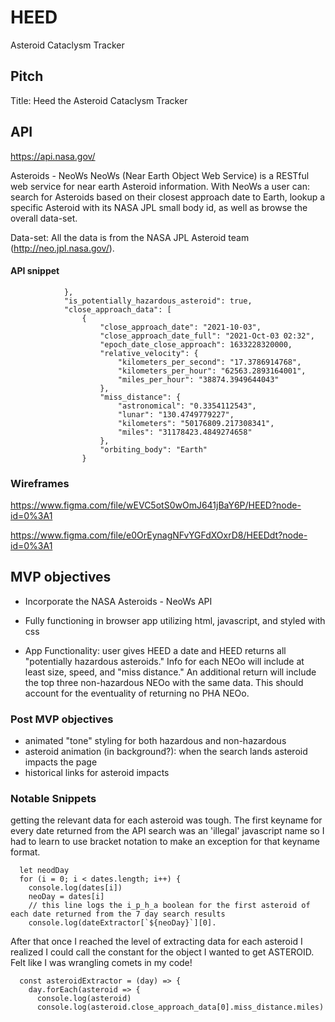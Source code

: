 # HEED
Asteroid Cataclysm Tracker


## Pitch
Title: Heed the Asteroid Cataclysm Tracker


## API
<https://api.nasa.gov/>

Asteroids - NeoWs
NeoWs (Near Earth Object Web Service) is a RESTful web service for near earth Asteroid information. With NeoWs a user can: search for Asteroids based on their closest approach date to Earth, lookup a specific Asteroid with its NASA JPL small body id, as well as browse the overall data-set.

Data-set: All the data is from the NASA JPL Asteroid team (http://neo.jpl.nasa.gov/).

#### API snippet

                },
                "is_potentially_hazardous_asteroid": true,
                "close_approach_data": [
                    {
                        "close_approach_date": "2021-10-03",
                        "close_approach_date_full": "2021-Oct-03 02:32",
                        "epoch_date_close_approach": 1633228320000,
                        "relative_velocity": {
                            "kilometers_per_second": "17.3786914768",
                            "kilometers_per_hour": "62563.2893164001",
                            "miles_per_hour": "38874.3949644043"
                        },
                        "miss_distance": {
                            "astronomical": "0.3354112543",
                            "lunar": "130.4749779227",
                            "kilometers": "50176809.217308341",
                            "miles": "31178423.4849274658"
                        },
                        "orbiting_body": "Earth"
                    }

### Wireframes
<https://www.figma.com/file/wEVC5otS0wOmJ641jBaY6P/HEED?node-id=0%3A1>

<https://www.figma.com/file/e0OrEynagNFvYGFdXOxrD8/HEEDdt?node-id=0%3A1>

## MVP objectives

- Incorporate the NASA Asteroids - NeoWs API

- Fully functioning in browser app utilizing html, javascript, and styled with css

- App Functionality: user gives HEED a date and HEED returns all "potentially hazardous asteroids." Info for each NEOo will include at least size, speed, and "miss distance." An additional return will include the top three non-hazardous NEOo with the same data. This should account for the eventuality of returning no PHA NEOo.

### Post MVP objectives

- animated "tone" styling for both hazardous and non-hazardous
- asteroid animation (in background?): when the search lands asteroid impacts the page
- historical links for asteroid impacts


### Notable Snippets
getting the relevant data for each asteroid was tough. The first keyname for every date returned from the API search was an 'illegal' javascript name so I had to learn to use bracket notation to make an exception for that keyname format.

      let neodDay
      for (i = 0; i < dates.length; i++) {
        console.log(dates[i])
        neoDay = dates[i]
        // this line logs the i_p_h_a boolean for the first asteroid of each date returned from the 7 day search results
        console.log(dateExtractor[`${neoDay}`][0].

After that once I reached the level of extracting data for each asteroid I realized I could call the constant for the object I wanted to get ASTEROID. Felt like I was wrangling comets in my code!

      const asteroidExtractor = (day) => {
        day.forEach(asteroid => {
          console.log(asteroid)
          console.log(asteroid.close_approach_data[0].miss_distance.miles)





